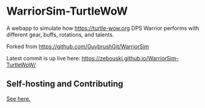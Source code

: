 # WarriorSim-TurtleWoW
A webapp to simulate how https://turtle-wow.org DPS Warrior performs with different gear, buffs, rotations, and talents.

Forked from https://github.com/GuybrushGit/WarriorSim

Latest commit is up live here:
https://zebouski.github.io/WarriorSim-TurtleWoW/

## Self-hosting and Contributing

[See here.](CONTRIBUTING.md)
